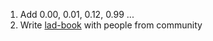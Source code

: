 
1. Add 0.00, 0.01, 0.12, 0.99 ...
2. Write [lad-book](https://github.com/tinyclub/lad-book.git) with people from community

